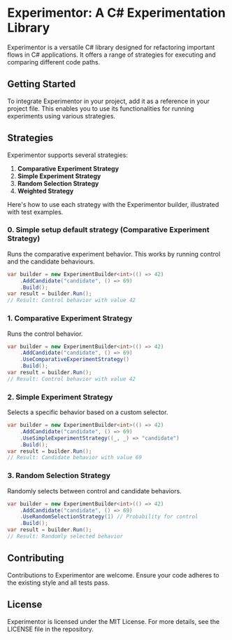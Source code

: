 # Experimentor: A C# Experimentation Library

Experimentor is a versatile C# library designed for refactoring important flows in C# applications. It offers a range of strategies for executing and comparing different code paths.

## Getting Started

To integrate Experimentor in your project, add it as a reference in your project file. This enables you to use its functionalities for running experiments using various strategies.

## Strategies

Experimentor supports several strategies:

1. **Comparative Experiment Strategy**
2. **Simple Experiment Strategy**
3. **Random Selection Strategy**
4. **Weighted Strategy**

Here's how to use each strategy with the Experimentor builder, illustrated with test examples.

### 0. Simple setup default strategy (Comparative Experiment Strategy)

Runs the comparative experiment behavior. This works by running control and the candidate behaviours.

```csharp
var builder = new ExperimentBuilder<int>(() => 42)
    .AddCandidate("candidate", () => 69)
    .Build();
var result = builder.Run();
// Result: Control behavior with value 42
```

### 1. Comparative Experiment Strategy

Runs the control behavior.

```csharp
var builder = new ExperimentBuilder<int>(() => 42)
    .AddCandidate("candidate", () => 69)
    .UseComparativeExperimentStrategy()
    .Build();
var result = builder.Run();
// Result: Control behavior with value 42
```

### 2. Simple Experiment Strategy

Selects a specific behavior based on a custom selector.

```csharp
var builder = new ExperimentBuilder<int>(() => 42)
    .AddCandidate("candidate", () => 69)
    .UseSimpleExperimentStrategy((_, _) => "candidate")
    .Build();
var result = builder.Run();
// Result: Candidate behavior with value 69
```

### 3. Random Selection Strategy

Randomly selects between control and candidate behaviors.

```csharp
var builder = new ExperimentBuilder<int>(() => 42)
    .AddCandidate("candidate", () => 69)
    .UseRandomSelectionStrategy(1) // Probability for control
    .Build();
var result = builder.Run();
// Result: Randomly selected behavior
```

## Contributing

Contributions to Experimentor are welcome. Ensure your code adheres to the existing style and all tests pass.

## License

Experimentor is licensed under the MIT License. For more details, see the LICENSE file in the repository.
